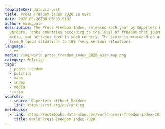 ```yaml
---
templateKey: dataviz-post
title: Press Freedom Index 2020 in Asia
date: 2020-09-26T08:05:03.918Z
author: mbougouin
description: The Press Freedom Index, released each year by Reporters Without
  Borders, ranks countries according to the level of freedom that journalists,
  media, and netizens have in each country. The score is measured on a scale
  from 0 (good situation) to 100 (very serious situation).
language:
  - en
media: /img/world_press_freedom_index_2020_asia_map.png
category: Politics
tags:
  - press freedom
  - politics
  - maps
  - index
  - media
  - asia
sources:
  - source: Reporters Without Borders
    link: https://rsf.org/en/ranking
notebooks:
  - link: https://notebooks.data-show.com/world-press-freedom-index-2020/#world-press-freedom-index-2020
    title: World Press Freedom Index 2020
---
```

